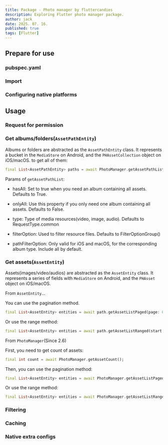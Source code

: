```yaml
---
title: Package - Photo manager by fluttercandies
description: Exploring Flutter photo manager package. 
author: jack
date: 2025. 07. 16.
published: true
tags: [Flutter]
---
```


## Prepare for use

### pubspec.yaml

### Import

### Configuring native platforms

## Usage

### Request for permission

### Get albums/folders(`AssetPathEntity`)

Albums or folders are abstracted as the `AssetPathEntity` class. It represents a bucket in the `MediaStore` on Android, and the `PHAssetCollection` object on iOS/macOS. to get all of them: 

```dart
final List<AssetPathEntity> paths = await PhotoManager.getAssetPathList(); 
```

Params of `getAssetPathList`:

- hasAll: Set to true when you need an album containing all assets. Defaults to True.

- onlyAll: Use this property if you only need one album containing all assets. Defaults to False.

- type: Type of media resources(video, image, audio). Defaults to RequestType.common

- filterOption: Used to filter resource files. Defaults to FilterOptionGroup()

- pathFilterOption: Only valid for iOS and macOS, for the corresponding album type. Include all by default.

### Get assets(`AssetEntity`)

Assets(images/video/audios) are abstracted as the `AssetEntity` class. It represents a series of fields with `MediaStore` on Android, and the `PHAsset` object on iOS/macOS. 

From `AssetEntity`...

You can use the pagination method.

```dart
final List<AssetEntity> entities = await path.getAssetListPaged(page: 0, size: 80); 
```

Or use the range method:

```dart
final List<AssetEntity> entities = await path.getAssetListRanged(start: 0, end: 80); 
```

From `PhotoManager`(Since 2.6)

First, you need to get count of assets:

```dart
final int count = await PhotoManager.getAssetCount(); 
```

Then, you can use the pagination method:

```dart
final List<AssetEntity> entities = await PhotoManager.getAssetListPaged(page: 0, pageCount: 80);
```

Or use the range method:

```dart
final List<AssetEntity> entities = await PhotoManager.getAssetListRange(start: 0, end: 80);
```

### Filtering

### Caching

### Native extra configs

